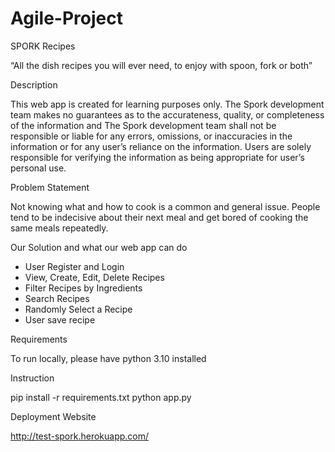 # Agile-Project

SPORK Recipes

“All the dish recipes you will ever need, to enjoy with spoon, fork or both”

Description

This web app is created for learning purposes only. The Spork development team makes no guarantees as to the accurateness, 
quality, or completeness of the information and The Spork development team shall not be responsible or liable for any errors, omissions, or 
inaccuracies in the information or for any user’s reliance on the information. Users are solely responsible 
for verifying the information as being appropriate for user’s personal use.

Problem Statement

Not knowing what and how to cook is a common and general issue. People tend to be indecisive about 
their next meal and get bored of cooking the same meals repeatedly.

Our Solution and what our web app can do

 - User Register and Login
 - View, Create, Edit, Delete Recipes
 - Filter Recipes by Ingredients
 - Search Recipes
 - Randomly Select a Recipe
 - User save recipe

Requirements

To run locally, please have python 3.10 installed

Instruction

pip install -r requirements.txt
python app.py

Deployment Website

http://test-spork.herokuapp.com/

